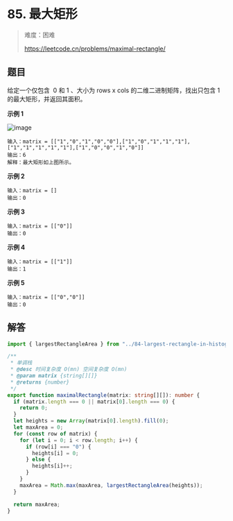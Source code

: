 # 85. 最大矩形

> 难度：困难
>
> https://leetcode.cn/problems/maximal-rectangle/

## 题目

给定一个仅包含  0 和 1 、大小为 rows x cols 的二维二进制矩阵，找出只包含 1 的最大矩形，并返回其面积。

**示例 1**

![image](https://user-images.githubusercontent.com/25545052/173034873-b5548054-4f83-46c5-930b-9c9dbd688ea1.png)

```
输入：matrix = [["1","0","1","0","0"],["1","0","1","1","1"],["1","1","1","1","1"],["1","0","0","1","0"]]
输出：6
解释：最大矩形如上图所示。
```

**示例 2**

```
输入：matrix = []
输出：0
```

**示例 3**

```
输入：matrix = [["0"]]
输出：0
```

**示例 4**

```
输入：matrix = [["1"]]
输出：1
```

**示例 5**

```
输入：matrix = [["0","0"]]
输出：0
```

## 解答

```typescript
import { largestRectangleArea } from "../84-largest-rectangle-in-histogram";

/**
 * 单调栈
 * @desc 时间复杂度 O(mn) 空间复杂度 O(mn)
 * @param matrix {string[][]}
 * @returns {number}
 */
export function maximalRectangle(matrix: string[][]): number {
  if (matrix.length === 0 || matrix[0].length === 0) {
    return 0;
  }
  let heights = new Array(matrix[0].length).fill(0);
  let maxArea = 0;
  for (const row of matrix) {
    for (let i = 0; i < row.length; i++) {
      if (row[i] === "0") {
        heights[i] = 0;
      } else {
        heights[i]++;
      }
    }
    maxArea = Math.max(maxArea, largestRectangleArea(heights));
  }

  return maxArea;
}
```
